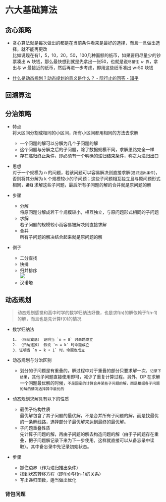 

# 六大基础算法

## 贪心策略

* 贪心算法就是每次做出的都是在当前条件看来是最好的选择，而且一旦做出选择，就不能再更改     
  比如说现在有1，5，10，20，50，100几种面额的纸币，如果要用尽量少的钞票凑出 w 块钱，那么最快想到就是先拿出一张50，也就是说`尽量往 w 靠`，拿出与 w 最接近的纸币，然后再进一步考虑，即用这些纸币凑出 w-50 块钱


* [什么是动态规划？动态规划的意义是什么？ - 阮行止的回答 - 知乎](https://www.zhihu.com/question/23995189/answer/613096905)


## 回溯算法


## 分治策略

* 特点  
  将大区间分割成相同的小区间，所有小区间都用相同的方法去求解
  * 一个问题的解可以分解为几个子问题的解
  * 这个问题与分解之后的子问题，除了数据规模不同，求解思路完全一样
  * 存在递归终止条件，即必须有一个明确的递归结束条件，称之为递归出口

* 思想   
  对于一个规模为 n 的问题，若该问题可以容易解决则直接求解(`递归退出条件`)，否则将其分解为 k 个规模较小的子问题；这些子问题相互独立且与原问题形式相同，**`递归`**  求解这些子问题，最后所有子问题的解的合并就是原问题的解

* 步骤
  * 分解    
    将原问题分解成若干个规模较小，相互独立，与原问题形式相同的子问题
  * 求解  
    若子问题的规模较小而容易被解决则直接求解
  * 合并  
    所有子问题的解决结合起来就是原问题的解

* 例子  
  * 二分查找
  * 快排
  * 归并排序  
    ![](https://mmbiz.qpic.cn/mmbiz_gif/D67peceibeITibaguVPSicnI4FaMImrFbUsJ5B9qGr46A0RSR083P2mSHRTolKE2dF3jVtRWqeKjx6yDibCvVoDo2g/640?wx_fmt=gif&tp=webp&wxfrom=5&wx_lazy=1)
  * 汉诺塔
    

## 动态规划

> 动态规划感觉和高中时学的数学归纳法好像，也是求f(n)的解依赖于f(n-1)的解，而且也是先计算f(0)的情况

* 数学归纳法
  ```
  1. （归纳奠基） 证明当 `n = 0` 时命题成立
  2. （归纳递推） 假设 `n = k` 时命题成立
  3. 证明当 `n = k + 1` 时，命题也成立
  ```


* 动态规划与分治区别  
  * 划分的子问题是有重叠的，解过程中对于重叠的部分只要求解一次，`记录下结果`，其他子问题直接使用即可，减少了重复计算过程。另外，DP 在求解一个问题最优解的时候，`不是固定的计算合并某些子问题的解，而是根据各子问题的解的情况选择其中最优的`

* 动态规划求解具有以下的性质 
  * 最优子结构性质   
    最优解包含了其子问题的最优解，不是合并所有子问题的解，而是找最优的一条解线路，选择部分子最优解来达到最终的最优解。 
  * 子问题重叠性质     
    先计算子问题的解，再由子问题的解去构造问题的解（由于子问题存在重叠，把子问题解记录下来为下一步使用，这样就直接可以从备忘录中读取）。其中备忘录中先记录初始状态。

* 步骤
  * 抓住边界（作为递归推出条件）
  * 找到状态转移方程（即f(n)与f(n-1)的关系）
  * 写出递归函数，适当做出优化


### 背包问题

